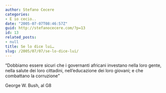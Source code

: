 ```yaml
---
author: Stefano Cecere
categories:
- E io cecio..
date: "2005-07-07T08:46:57Z"
guid: http://stefanocecere.com/?p=13
id: 13
related_posts:
- null
title: Se lo dice lui…
slug: /2005/07/07/se-lo-dice-lui/
---
```


&#8220;Dobbiamo essere sicuri che i governanti africani investano nella loro gente, nella salute dei loro cittadini, nell&#8217;educazione dei loro giovani; e che combattano la corruzione&#8221;

George W. Bush, al G8